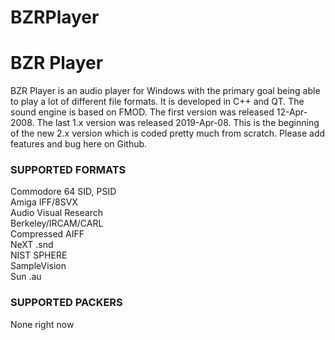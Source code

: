 # BZRPlayer
<h1>BZR Player</h1>
BZR Player is an audio player for Windows with the primary goal being able to play a lot of different file formats. It is developed in C++ and QT. The sound engine is based on FMOD. The first version was released 12-Apr-2008. The last 1.x version was released 2019-Apr-08. This is the beginning of the new 2.x version which is coded pretty much from scratch. Please add features and bug here on Github.

<h3>SUPPORTED FORMATS</h3>
Commodore 64	SID, PSID<br/>
Amiga IFF/8SVX<br/>
Audio Visual Research<br/>
Berkeley/IRCAM/CARL<br/>
Compressed AIFF<br/>
NeXT .snd<br/>
NIST SPHERE<br/>
SampleVision<br/>
Sun .au<br/>

<h3>SUPPORTED PACKERS</h3>
None right now
